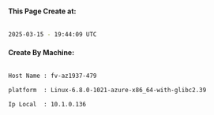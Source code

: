 
   
#### This Page Create at:

```bash

2025-03-15 - 19:44:09 UTC

```

#### Create By Machine:

```bash

Host Name : fv-az1937-479

platform  : Linux-6.8.0-1021-azure-x86_64-with-glibc2.39

Ip Local  : 10.1.0.136

```

